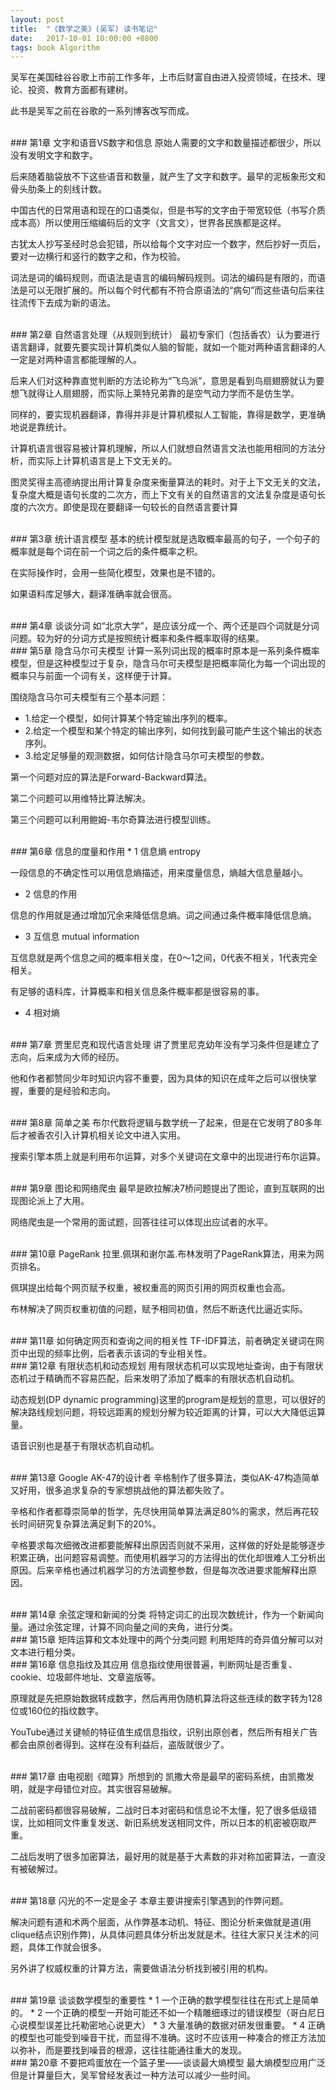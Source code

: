 ```yaml
---
layout: post
title:  "《数学之美》(吴军) 读书笔记"
date:   2017-10-01 10:00:00 +0800
tags: book Algorithm
---
```

吴军在美国硅谷谷歌上市前工作多年，上市后财富自由进入投资领域，在技术、理论、投资、教育方面都有建树。

此书是吴军之前在谷歌的一系列博客改写而成。

<br/>
### 第1章 文字和语音VS数字和信息
原始人需要的文字和数量描述都很少，所以没有发明文字和数字。

后来随着脑袋放不下这些语音和数量，就产生了文字和数字。最早的泥板象形文和骨头肋条上的刻线计数。

中国古代的日常用语和现在的口语类似，但是书写的文字由于带宽较低（书写介质成本高）所以使用压缩编码后的文字（文言文），世界各民族都是这样。

古犹太人抄写圣经时总会犯错，所以给每个文字对应一个数字，然后抄好一页后，要对一边横行和竖行的数字之和，作为校验。

词法是词的编码规则，而语法是语言的编码解码规则。词法的编码是有限的，而语法是可以无限扩展的。所以每个时代都有不符合原语法的“病句”而这些语句后来往往流传下去成为新的语法。

<br/>
### 第2章 自然语言处理（从规则到统计）
最初专家们（包括香农）认为要进行语言翻译，就要先要实现计算机类似人脑的智能，就如一个能对两种语言翻译的人一定是对两种语言都能理解的人。

后来人们对这种靠直觉判断的方法论称为“飞鸟派”，意思是看到鸟扇翅膀就认为要想飞就得让人扇翅膀，而实际上莱特兄弟靠的是空气动力学而不是仿生学。

同样的，要实现机器翻译，靠得并非是计算机模拟人工智能，靠得是数学，更准确地说是靠统计。

计算机语言很容易被计算机理解，所以人们就想自然语言文法也能用相同的方法分析，而实际上计算机语言是上下文无关的。

图灵奖得主高德纳提出用计算复杂度来衡量算法的耗时。对于上下文无关的文法，复杂度大概是语句长度的二次方，而上下文有关的自然语言的文法复杂度是语句长度的六次方。即使是现在要翻译一句较长的自然语言要计算

<br/>
### 第3章 统计语言模型
基本的统计模型就是选取概率最高的句子，一个句子的概率就是每个词在前一个词之后的条件概率之积。

在实际操作时，会用一些简化模型，效果也是不错的。

如果语料库足够大，翻译准确率就会很高。

<br/>
### 第4章 谈谈分词
如“北京大学”，是应该分成一个、两个还是四个词就是分词问题。较为好的分词方式是按照统计概率和条件概率取得的结果。

<br/>
### 第5章 隐含马尔可夫模型
计算一系列词出现的概率时原本是一系列条件概率模型，但是这种模型过于复杂，隐含马尔可夫模型是把概率简化为每一个词出现的概率只与前面一个词有关，这样便于计算。

围绕隐含马尔可夫模型有三个基本问题：
* 1.给定一个模型，如何计算某个特定输出序列的概率。
* 2.给定一个模型和某个特定的输出序列，如何找到最可能产生这个输出的状态序列。
* 3.给定足够量的观测数据，如何估计隐含马尔可夫模型的参数。

第一个问题对应的算法是Forward-Backward算法。

第二个问题可以用维特比算法解决。

第三个问题可以利用鲍姆-韦尔奇算法进行模型训练。

<br/>
### 第6章 信息的度量和作用
* 1 信息熵 entropy

一段信息的不确定性可以用信息熵描述，用来度量信息，熵越大信息量越小。

* 2 信息的作用

信息的作用就是通过增加冗余来降低信息熵。词之间通过条件概率降低信息熵。

* 3 互信息 mutual information

互信息就是两个信息之间的概率相关度，在0～1之间，0代表不相关，1代表完全相关。

有足够的语料库，计算概率和相关信息条件概率都是很容易的事。

* 4 相对熵

<br/>
### 第7章 贾里尼克和现代语言处理
讲了贾里尼克幼年没有学习条件但是建立了志向，后来成为大师的经历。

他和作者都赞同少年时知识内容不重要，因为具体的知识在成年之后可以很快掌握，重要的是经验和志向。

<br/>
### 第8章 简单之美
布尔代数将逻辑与数学统一了起来，但是在它发明了80多年后才被香农引入计算机相关论文中进入实用。

搜索引擎本质上就是利用布尔运算，对多个关键词在文章中的出现进行布尔运算。

<br/>
### 第9章 图论和网络爬虫
最早是欧拉解决7桥问题提出了图论，直到互联网的出现图论派上了大用。

网络爬虫是一个常用的面试题，回答往往可以体现出应试者的水平。

<br/>
### 第10章 PageRank
拉里.佩琪和谢尔盖.布林发明了PageRank算法，用来为网页排名。

佩琪提出给每个网页赋予权重，被权重高的网页引用的网页权重也会高。

布林解决了网页权重初值的问题，赋予相同初值，然后不断迭代比逼近实际。

<br/>
### 第11章 如何确定网页和查询之间的相关性
TF-IDF算法，前者确定关键词在网页中出现的频率比例，后者表示该词的专业相关性。

<br/>
### 第12章 有限状态机和动态规划
用有限状态机可以实现地址查询，由于有限状态机过于精确而不容易匹配，后来发明了添加了概率的有限状态机自动机。

动态规划(DP dynamic programming)这里的program是规划的意思，可以很好的解决路线规划问题，将较远距离的规划分解为较近距离的计算，可以大大降低运算量。

语音识别也是基于有限状态机自动机。

<br/>
### 第13章 Google AK-47的设计者
辛格制作了很多算法，类似AK-47构造简单又好用，很多追求复杂的专家想挑战他的算法都失败了。

辛格和作者都尊崇简单的哲学，先尽快用简单算法满足80%的需求，然后再花较长时间研究复杂算法满足剩下的20%。

辛格要求每次细微改进都要能解释出原因否则就不采用，这样做的好处是能够逐步积累正确，出问题容易调整。而使用机器学习的方法得出的优化却很难人工分析出原因。后来辛格也通过机器学习的方法调整参数，但是每次改进要求能解释出原因。

<br/>
### 第14章 余弦定理和新闻的分类
将特定词汇的出现次数统计，作为一个新闻向量。通过余弦定理，计算不同向量之间的夹角，进行分类。

<br/>
### 第15章 矩阵运算和文本处理中的两个分类问题
利用矩阵的奇异值分解可以对文本进行粗分类。

<br/>
### 第16章 信息指纹及其应用
信息指纹使用很普遍，判断网址是否重复、cookie、垃圾邮件地址、文章盗版等。

原理就是先把原始数据转成数字，然后再用伪随机算法将这些连续的数字转为128位或160位的指纹数字。

YouTube通过关键帧的特征值生成信息指纹，识别出原创者，然后所有相关广告都会由原创者得到。这样在没有利益后，盗版就很少了。

<br/>
### 第17章 由电视剧《暗算》所想到的
凯撒大帝是最早的密码系统，由凯撒发明，就是字母错位对应。其实很容易破解。

二战前密码都很容易破解，二战时日本对密码和信息论不太懂，犯了很多低级错误，比如相同文件重复发送、新旧系统发送相同文件，所以日本的机密被窃取严重。

二战后发明了很多加密算法，最好用的就是基于大素数的非对称加密算法，一直没有被破解过。

<br/>
### 第18章 闪光的不一定是金子
本章主要讲搜索引擎遇到的作弊问题。

解决问题有道和术两个层面，从作弊基本动机、特征、图论分析来做就是道(用clique结点识别作弊)，从具体问题具体分析出发就是术。往往大家只关注术的问题，具体工作就会很多。

另外讲了权威权重的计算方法，需要做语法分析找到被引用的机构。

<br/>
### 第19章 谈谈数学模型的重要性
* 1 一个正确的数学模型往往在形式上是简单的。
* 2 一个正确的模型一开始可能还不如一个精雕细琢过的错误模型（哥白尼日心说模型误差比托勒密地心说更大）
* 3 大量准确的数据对研发很重要。
* 4 正确的模型也可能受到噪音干扰，而显得不准确。这时不应该用一种凑合的修正方法加以弥补，而是要找到噪音的根源，这往往能通往重大的发现。

<br/>
### 第20章 不要把鸡蛋放在一个篮子里——谈谈最大熵模型
最大熵模型应用广泛但是计算量巨大，吴军曾经发表过一种方法可以减少一些时间。


